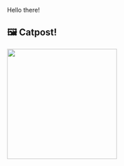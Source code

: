 Hello there!



## 🖼️ Catpost!

<sub>
    <img src="https://cdn2.thecatapi.com/images/b7q.jpg" height="256">
</sub>

